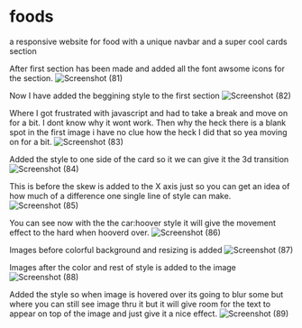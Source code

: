 # foods
a responsive website for food with a unique navbar and a super cool cards section

After first section has been made and added all the font awsome icons for the section.
![Screenshot (81)](https://user-images.githubusercontent.com/99539947/175763624-f12ac205-6e37-4c81-a40e-41772c524e7b.png)

Now I have added the beggining style to the first section 
![Screenshot (82)](https://user-images.githubusercontent.com/99539947/175767141-b6315c4f-3bc9-4be3-aeb7-80b9c10766fe.png)

Where I got frustrated with javascript and had to take a break and move on for a bit. I dont know why it wont work. Then why the heck there is a blank spot in the first image i have no clue how the heck I did that so yea moving on for a bit.
![Screenshot (83)](https://user-images.githubusercontent.com/99539947/175773405-11416bc7-0d9c-4316-a1bc-38d15819e89a.png)

Added the style to one side of the card so it we can give it the 3d transition
![Screenshot (84)](https://user-images.githubusercontent.com/99539947/175787365-0510b037-2e97-48f4-808c-75319eb9af22.png)

This is before the skew is added to the X axis just so you can get an idea of how much of a difference one single line of style can make.
![Screenshot (85)](https://user-images.githubusercontent.com/99539947/175787528-3718554e-2ca6-4b8a-b529-7b4d622c5bc2.png)


You can see now with the the car:hoover style it will give the movement effect to the hard when hooverd over.
![Screenshot (86)](https://user-images.githubusercontent.com/99539947/175789558-a6c0350a-043d-4fcb-979d-6dbee0fc6d90.png)

Images before colorful background and resizing is added
![Screenshot (87)](https://user-images.githubusercontent.com/99539947/175798103-a349f053-2faf-47ef-a42d-20127637c9d7.png)

Images after the color and rest of style is added to the image
![Screenshot (88)](https://user-images.githubusercontent.com/99539947/175798105-683f8011-2bff-4c7c-8dc9-c89f293e4c0c.png)

Added the style so when image is hovered over its going to blur some but where you can still see image thru it but it will give room for the text to appear on top of the image and just give it a nice effect.
![Screenshot (89)](https://user-images.githubusercontent.com/99539947/175798290-591bfbc3-525c-4a7b-93c6-87bc2d14335f.png)
